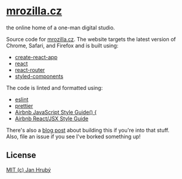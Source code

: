 # [mrozilla.cz](https://mrozilla.cz)
the online home of a one-man digital studio.

Source code for [mrozilla.cz](https://mrozilla.cz). The website targets the latest version of Chrome, Safari, and Firefox and is built using:
* [create-react-app](https://github.com/facebookincubator/create-react-app)
* [react](https://github.com/facebook/react)
* [react-router](https://github.com/ReactTraining/react-router)
* [styled-components](https://github.com/styled-components/styled-components)

The code is linted and formatted using:
* [eslint](https://github.com/eslint/eslint)
* [prettier](https://github.com/prettier/prettier)
* [Airbnb JavaScript Style Guide() {](https://github.com/airbnb/javascript)
* [Airbnb React/JSX Style Guide](https://github.com/airbnb/javascript/tree/master/react)


There's also a [blog post](https://medium.com/mrozilla) about building this if you're into that stuff.  
Also, file an issue if you see I've borked something up!

## License
[MIT (c) Jan Hrubý](https://github.com/mrozilla/mrozilla.cz/blob/master/LICENSE)
